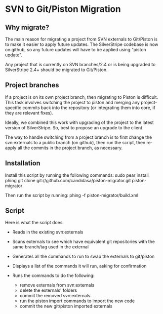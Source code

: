 # SVN to Git/Piston Migration

## Why migrate?
The main reason for migrating a project from SVN externals to Git/Piston is to make it easier to apply future updates. The SilverStripe codebase is now on github, so any future updates will have to be applied using "piston update".

Any project that is currently on SVN branches/2.4 or is being upgraded to SilverStripe 2.4+ should be migrated to Git/Piston.

## Project branches
If a project is on its own project branch, then migrating to Piston is difficult. This task involves switching the project to piston and merging any project-specific commits back into the repository (or integrating them into core, if they are relevant fixes).

Ideally, we combined this work with upgrading of the project to the latest version of SilverStripe. So, best to propose an upgrade to the client.

The way to handle switching from a project branch is to first change the svn:externals to a public branch (on github), then run the script, then re-apply all the commits in the project branch, as necessary.

## Installation
Install this script by running the following commands:
  sudo pear install phing
  git clone git://github.com/candidasa/piston-migrator.git piston-migrator

Then run the script by running:
  phing -f piston-migrator/build.xml

## Script
Here is what the script does:

- Reads in the existing svn:externals
- Scans externals to see which have equivalent git repositories with the same branch/tag used in the external
- Generates all the commands to run to swap the externals to git/piston
- Displays a list of the commands it will run, asking for confirmation
- Runs the commands to do the following:

	* remove externals from svn:externals
	* delete the externals' folders
	* commit the removed svn:externals
	* run the piston import commands to import the new code
	* commit the new git/piston imported externals
